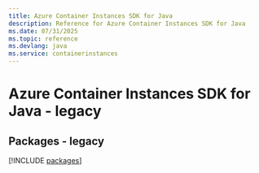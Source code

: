 ```yaml
---
title: Azure Container Instances SDK for Java
description: Reference for Azure Container Instances SDK for Java
ms.date: 07/31/2025
ms.topic: reference
ms.devlang: java
ms.service: containerinstances
---
```

# Azure Container Instances SDK for Java - legacy
## Packages - legacy
[!INCLUDE [packages](container-instances-index.md)]